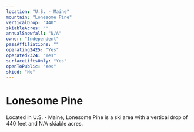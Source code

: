 ```yaml
---
location: "U.S. - Maine"
mountain: "Lonesome Pine"
verticalDrop: "440"
skiableAcres: ""
annualSnowfall: "N/A"
owner: "Independent"
passAffiliations: ""
operating2425: "Yes"
operated2324: "Yes"
surfaceLiftsOnly: "Yes"
openToPublic: "Yes"
skied: "No"
---
```


# Lonesome Pine

Located in U.S. - Maine, Lonesome Pine is a ski area with a vertical drop of 440 feet and N/A skiable acres.